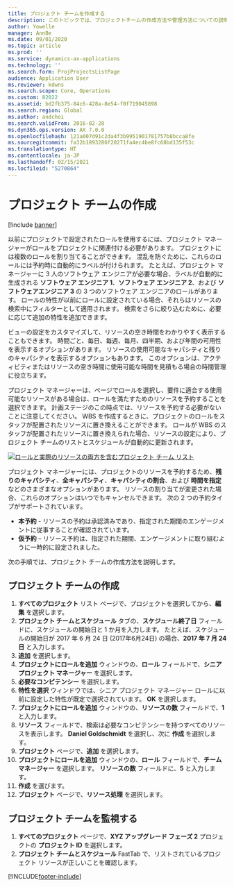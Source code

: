 ```yaml
---
title: プロジェクト チームを作成する
description: このトピックでは、プロジェクトチームの作成方法や管理方法についての説明します。
author: Yowelle
manager: AnnBe
ms.date: 09/01/2020
ms.topic: article
ms.prod: ''
ms.service: dynamics-ax-applications
ms.technology: ''
ms.search.form: ProjProjectsListPage
audience: Application User
ms.reviewer: kdwns
ms.search.scope: Core, Operations
ms.custom: 82022
ms.assetid: bd2fb375-84c6-428a-8e54-f0f719045898
ms.search.region: Global
ms.author: andchoi
ms.search.validFrom: 2016-02-28
ms.dyn365.ops.version: AX 7.0.0
ms.openlocfilehash: 121a007d91c2da4f3b9951901781757b8bcca8fe
ms.sourcegitcommit: fa32b1893286f20271fa4ec4be8fc68bd135f53c
ms.translationtype: HT
ms.contentlocale: ja-JP
ms.lasthandoff: 02/15/2021
ms.locfileid: "5270864"
---
```

# <a name="create-a-project-team"></a>プロジェクト チームの作成

[!include [banner](../includes/banner.md)]

以前にプロジェクトで設定されたロールを使用するには、プロジェクト マネージャーがロールをプロジェクトに関連付ける必要があります。 プロジェクトには複数のロールを割り当てることができます。 混乱を防ぐために、これらのロールには予約時に自動的にラベルが付けられます。 たとえば、プロジェクト マネージャーに 3 人のソフトウェア エンジニアが必要な場合、ラベルが自動的に生成される **ソフトウェア エンジニア 1**、**ソフトウェア エンジニア 2**、および **ソフトウェアエンジニア 3** の 3 つのソフトウェア エンジニアのロールがあります。 ロールの特性が以前にロールに設定されている場合、それらはリソースの検索中にフィルターとして適用されます。 検索をさらに絞り込むために、必要に応じて追加の特性を追加できます。

ビューの設定をカスタマイズして、リソースの空き時間をわかりやすく表示することもできます。 時間ごと、毎日、毎週、毎月、四半期、および年間の可用性を表示するオプションがあります。 リソースの使用可能なキャパシティと残りのキャパシティを表示するオプションもあります。 このオプションは、アクティビティまたはリソースの空き時間に使用可能な時間を見積もる場合の時間管理に役立ちます。

プロジェクト マネージャーは、ページでロールを選択し、要件に適合する使用可能なリソースがある場合は、ロールを満たすためのリソースを予約することを選択できます。 計画ステージのこの時点では、リソースを予約する必要がないことに注意してください。 WBS を作成するときに、プロジェクトのロールをスタッフが配置されたリソースに置き換えることができます。 ロールが WBS のスタッフが配置されたリソースに置き換えられた場合、リソースの設定により、プロジェクト チームのリストとスケジュールが自動的に更新されます。

[![ロールと実際のリソースの両方を含むプロジェクト チーム リスト](./media/projectresourcing03-1024x368.jpg)](./media/projectresourcing03.jpg) 

プロジェクト マネージャーには、プロジェクトのリソースを予約するため、**残りのキャパシティ**、**全キャパシティ**、**キャパシティの割合**、および **時間を指定** などのさまざまなオプションがあります。 リソースの割り当てが変更された場合、これらのオプションはいつでもキャンセルできます。 次の 2 つの予約タイプがサポートされています。

- **本予約** - リソースの予約は承認済みであり、指定された期間のエンゲージメントに従事することが確認されています。
- **仮予約** – リソース予約は、指定された期間、エンゲージメントに取り組むように一時的に設定されました。

次の手順では、プロジェクト チームの作成方法を説明します。

## <a name="create-a-project-team"></a>プロジェクト チームの作成

1. **すべてのプロジェクト** リスト ページで、プロジェクトを選択してから、**編集** を選択します。
2. **プロジェクト チームとスケジュール** タブの、**スケジュール終了日** フィールドに、スケジュールの開始日と 1 か月を入力します。 たとえば、スケジュールの開始日が 2017 年 6 月 24 日 (2017年6月24日) の場合、**2017 年 7 月 24 日** と入力します。
3. **追加** を選択します。
4. **プロジェクトにロールを追加** ウィンドウの、**ロール** フィールドで、**シニア プロジェクト マネージャー** を選択します。
5. **必要なコンピテンシー** を選択します。
6. **特性を選択** ウィンドウでは、シニア プロジェクト マネージャー ロールに以前に設定した特性が既定で選択されています。 **OK** を選択します。
7. **プロジェクトにロールを追加** ウィンドウの、**リソースの数** フィールドで、**1** と入力します。
8. **リソース** フィールドで、検索は必要なコンピテンシーを持つすべてのリソースを表示します。 **Daniel Goldschmidt** を選択し、次に **作成** を選択します。
9. **プロジェクト** ページで、**追加** を選択します。
10. **プロジェクトにロールを追加** ウィンドウの、**ロール** フィールドで、**チーム マネージャー** を選択します。 **リソースの数** フィールドに、**5** と入力します。
11. **作成** を選びます。
12. **プロジェクト** ページで、**リソース処理** を選択します。

## <a name="monitor-project-teams"></a>プロジェクト チームを監視する
1. **すべてのプロジェクト** ページで、**XYZ アップグレード フェーズ 2** プロジェクトの **プロジェクト ID** を選択します。
2. **プロジェクト チームとスケジュール** FastTab で、リストされているプロジェクト リソースが正しいことを確認します。


[!INCLUDE[footer-include](../includes/footer-banner.md)]